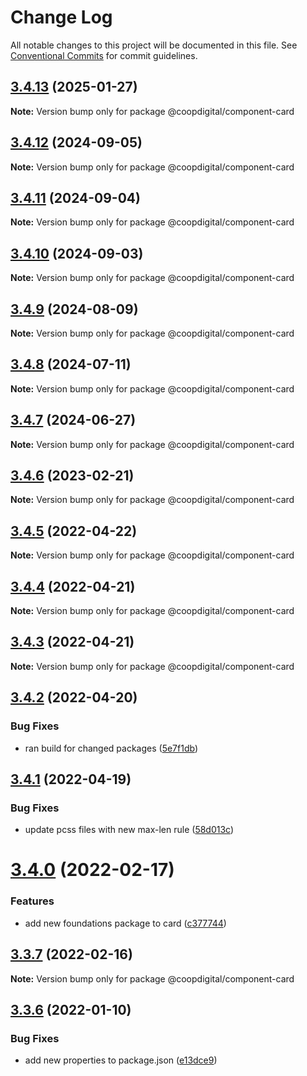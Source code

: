# Change Log

All notable changes to this project will be documented in this file.
See [Conventional Commits](https://conventionalcommits.org) for commit guidelines.

## [3.4.13](https://github.com/coopdigital/coop-frontend/compare/@coopdigital/component-card@3.4.12...@coopdigital/component-card@3.4.13) (2025-01-27)

**Note:** Version bump only for package @coopdigital/component-card





## [3.4.12](https://github.com/coopdigital/coop-frontend/compare/@coopdigital/component-card@3.4.11...@coopdigital/component-card@3.4.12) (2024-09-05)

**Note:** Version bump only for package @coopdigital/component-card





## [3.4.11](https://github.com/coopdigital/coop-frontend/compare/@coopdigital/component-card@3.4.10...@coopdigital/component-card@3.4.11) (2024-09-04)

**Note:** Version bump only for package @coopdigital/component-card





## [3.4.10](https://github.com/coopdigital/coop-frontend/compare/@coopdigital/component-card@3.4.9...@coopdigital/component-card@3.4.10) (2024-09-03)

**Note:** Version bump only for package @coopdigital/component-card





## [3.4.9](https://github.com/coopdigital/coop-frontend/compare/@coopdigital/component-card@3.4.8...@coopdigital/component-card@3.4.9) (2024-08-09)

**Note:** Version bump only for package @coopdigital/component-card





## [3.4.8](https://github.com/coopdigital/coop-frontend/compare/@coopdigital/component-card@3.4.7...@coopdigital/component-card@3.4.8) (2024-07-11)

**Note:** Version bump only for package @coopdigital/component-card





## [3.4.7](https://github.com/coopdigital/coop-frontend/compare/@coopdigital/component-card@3.4.6...@coopdigital/component-card@3.4.7) (2024-06-27)

**Note:** Version bump only for package @coopdigital/component-card





## [3.4.6](https://github.com/coopdigital/coop-frontend/compare/@coopdigital/component-card@3.4.5...@coopdigital/component-card@3.4.6) (2023-02-21)

**Note:** Version bump only for package @coopdigital/component-card





## [3.4.5](https://github.com/coopdigital/coop-frontend/compare/@coopdigital/component-card@3.4.4...@coopdigital/component-card@3.4.5) (2022-04-22)

**Note:** Version bump only for package @coopdigital/component-card





## [3.4.4](https://github.com/coopdigital/coop-frontend/compare/@coopdigital/component-card@3.4.3...@coopdigital/component-card@3.4.4) (2022-04-21)

**Note:** Version bump only for package @coopdigital/component-card





## [3.4.3](https://github.com/coopdigital/coop-frontend/compare/@coopdigital/component-card@3.4.2...@coopdigital/component-card@3.4.3) (2022-04-21)

**Note:** Version bump only for package @coopdigital/component-card





## [3.4.2](https://github.com/coopdigital/coop-frontend/compare/@coopdigital/component-card@3.4.1...@coopdigital/component-card@3.4.2) (2022-04-20)


### Bug Fixes

* ran build for changed packages ([5e7f1db](https://github.com/coopdigital/coop-frontend/commit/5e7f1dbdf38ca13b8233b81f72d3725b8a47d834))





## [3.4.1](https://github.com/coopdigital/coop-frontend/compare/@coopdigital/component-card@3.4.0...@coopdigital/component-card@3.4.1) (2022-04-19)


### Bug Fixes

* update pcss files with new max-len rule ([58d013c](https://github.com/coopdigital/coop-frontend/commit/58d013c58111ff07521b792b0538bca2690efc74))





# [3.4.0](https://github.com/coopdigital/coop-frontend/compare/@coopdigital/component-card@3.3.7...@coopdigital/component-card@3.4.0) (2022-02-17)


### Features

* add new foundations package to card ([c377744](https://github.com/coopdigital/coop-frontend/commit/c377744d5d325346055502cdc94a27cf411c8f1c))





## [3.3.7](https://github.com/coopdigital/coop-frontend/compare/@coopdigital/component-card@3.3.6...@coopdigital/component-card@3.3.7) (2022-02-16)

**Note:** Version bump only for package @coopdigital/component-card





## [3.3.6](https://github.com/coopdigital/coop-frontend/compare/@coopdigital/component-card@3.3.5...@coopdigital/component-card@3.3.6) (2022-01-10)


### Bug Fixes

* add new properties to package.json ([e13dce9](https://github.com/coopdigital/coop-frontend/commit/e13dce94798600b80da4d0183ce96331b91c72aa))
